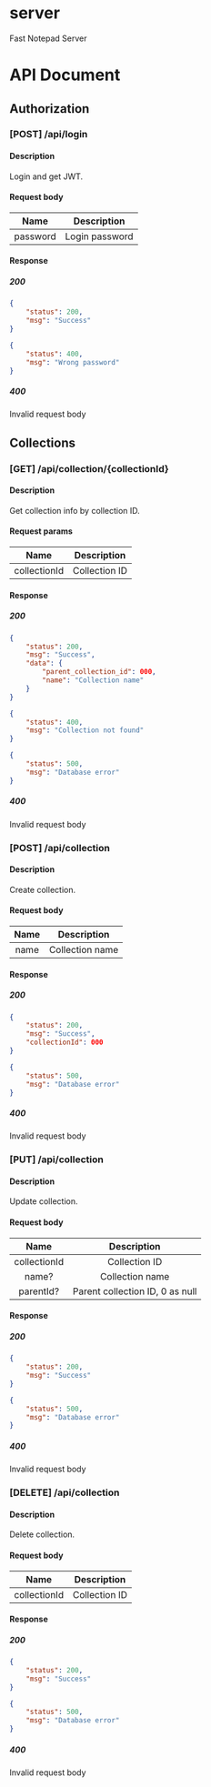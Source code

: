 # server

Fast Notepad Server

# API Document

## Authorization

### \[POST] /api/login

#### Description

Login and get JWT.

#### Request body

|Name|Description|
|:---:|:---:|
|password|Login password|

#### Response

##### 200

```json
{
	"status": 200,
	"msg": "Success"
}
```

```json
{
	"status": 400,
	"msg": "Wrong password"
}
```

##### 400

Invalid request body

## Collections

### \[GET] /api/collection/{collectionId}

#### Description

Get collection info by collection ID.

#### Request params

|Name|Description|
|:---:|:---:|
|collectionId|Collection ID|

#### Response

##### 200

```json
{
	"status": 200,
	"msg": "Success",
	"data": {
		"parent_collection_id": 000,
		"name": "Collection name"
	}
}
```

```json
{
	"status": 400,
	"msg": "Collection not found"
}
```

```json
{
	"status": 500,
	"msg": "Database error"
}
```

##### 400

Invalid request body

### \[POST] /api/collection

#### Description

Create collection.

#### Request body

|Name|Description|
|:---:|:---:|
|name|Collection name|

#### Response

##### 200

```json
{
	"status": 200,
	"msg": "Success",
	"collectionId": 000
}
```

```json
{
	"status": 500,
	"msg": "Database error"
}
```

##### 400

Invalid request body

### \[PUT] /api/collection

#### Description

Update collection.

#### Request body

|Name|Description|
|:---:|:---:|
|collectionId|Collection ID|
|name?|Collection name|
|parentId?|Parent collection ID, 0 as null|

#### Response

##### 200

```json
{
	"status": 200,
	"msg": "Success"
}
```

```json
{
	"status": 500,
	"msg": "Database error"
}
```

##### 400

Invalid request body

### \[DELETE] /api/collection

#### Description

Delete collection.

#### Request body

|Name|Description|
|:---:|:---:|
|collectionId|Collection ID|

#### Response

##### 200

```json
{
	"status": 200,
	"msg": "Success"
}
```

```json
{
	"status": 500,
	"msg": "Database error"
}
```

##### 400

Invalid request body